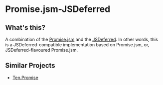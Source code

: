 # Promise.jsm-JSDeferred

## What's this?

A combination of the [Promise.jsm](https://developer.mozilla.org/ja/docs/Mozilla/JavaScript_code_modules/Promise.jsm) and the [JSDeferred](https://github.com/cho45/jsdeferred). In other words, this is a JSDeferred-compatible implementation based on Promise.jsm, or, JSDeferred-flavoured Promise.jsm.

## Similar Projects

 * [Ten.Promise](https://github.com/nobuoka/Ten.Promise)
